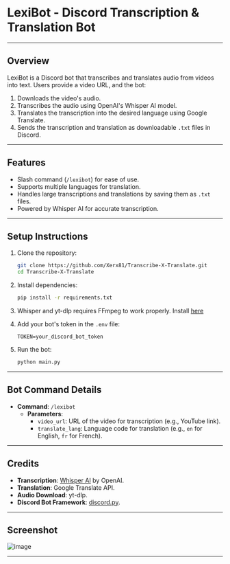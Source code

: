 # LexiBot - Discord Transcription & Translation Bot

---

## Overview
LexiBot is a Discord bot that transcribes and translates audio from videos into text. Users provide a video URL, and the bot:
1. Downloads the video's audio.
2. Transcribes the audio using OpenAI's Whisper AI model.
3. Translates the transcription into the desired language using Google Translate.
4. Sends the transcription and translation as downloadable `.txt` files in Discord.

---

## Features
- Slash command (`/lexibot`) for ease of use.
- Supports multiple languages for translation.
- Handles large transcriptions and translations by saving them as `.txt` files.
- Powered by Whisper AI for accurate transcription.

---

## Setup Instructions
1. Clone the repository:
   ```bash
   git clone https://github.com/Xerx81/Transcribe-X-Translate.git
   cd Transcribe-X-Translate
   ```

2. Install dependencies:
   ```bash
   pip install -r requirements.txt
   ```

3. Whisper and yt-dlp requires FFmpeg to work properly. Install [here](https://www.ffmpeg.org/download.html)

4. Add your bot's token in the `.env` file:
   ```
   TOKEN=your_discord_bot_token
   ```

5. Run the bot:
   ```bash
   python main.py
   ```

---

## Bot Command Details
- **Command**: `/lexibot`
  - **Parameters**:
    - `video_url`: URL of the video for transcription (e.g., YouTube link).
    - `translate_lang`: Language code for translation (e.g., `en` for English, `fr` for French).

---

## Credits
- **Transcription**: [Whisper AI](https://github.com/openai/whisper) by OpenAI.
- **Translation**: Google Translate API.
- **Audio Download**: yt-dlp.
- **Discord Bot Framework**: [discord.py](https://discordpy.readthedocs.io/).

---

## Screenshot
![image](https://github.com/user-attachments/assets/55e297ee-74c5-459b-b943-dff6050d8d78)

---

